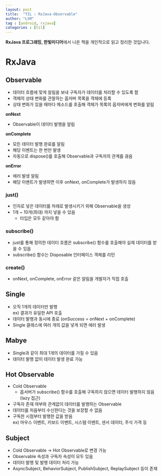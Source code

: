 ```yaml
---
layout: post
title:  "TIL : RxJava-Observable"
author: "LSM"
tag : [android, rxjava]
categories : [til]
---  
```


**RxJava 프로그래밍, 한빛미디어**에서 나온 책을 개인적으로 읽고 정리한 것입니다.  

# RxJava
## Observable
- 데이터 흐름에 맞게 알림을 보내 구독자가 데이터를 처리할 수 있도록 함
- 객체의 상태 변화를 관찰하는 옵저버 목록을 객체에 등록
- 상태 변화가 있을 때마다 메소드를 호출해 객체가 목록의 옵저버에게 변화를 알림  

**onNext**  
- Observable이 데이터 발행을 알림  

**onComplete**  
- 모든 데이터 발행 완료를 알림
- 해당 이벤트는 한 번만 발생  
- 자동으로 dispose()를 호출해 Observable과 구독자의 관계를 끊음

**onError**  
- 에러 발생 알림
- 해당 이벤트가 발생하면 이후 onNext, onComplete가 발생하지 않음

### just()
- 인자로 넣은 데이터를 차례로 발생시키기 위해 Observable을 생성
- 1개 ~ 10개(최대) 까지 넣을 수 있음
    - 타입은 모두 같아야 함  

### subscribe()
- just를 통해 정의한 데이터 흐름은 subscribe() 함수를 호출해야 실제 데이터를 받을 수 있음
- subscribe() 함수는 Disposable 인터페이스 객체를 리턴

### create()
- onNext, onComplete, onError 같은 알림을 개발자가 직접 호출

## Single
- 오직 1개의 데이터만 발행  
ex) 결과가 유일한 API 호출  
- 데이터 발행과 동시에 종료 (onSuccess = onNext + onComplete)
- Single 클래스에 여러 개의 값을 넣게 되면 에러 발생

## Mabye
- Single과 같이 최대 1개의 데이터를 가질 수 있음
- 데이터 발행 없이 데이터 발생 완료 가능

## Hot Observable
- Cold Observable
    - 옵서버가 subscribe() 함수를 호출해 구독하지 않으면 데이터 발행하지 않음 (lazy 접근)
- 구독자 존재 여부와 관계없이 데이터를 발행하는 Observable
- 데이터를 처음부터 수신한다는 것을 보장할 수 없음
- 구독한 시점부터 발행한 값을 받음  
ex) 마우스 이벤트, 키보드 이벤트, 시스템 이벤트, 센서 데이터, 주식 가격 등

## Subject
- Cold Observable -> Hot Observable로 변경 가능
- Observable 속성과 구독자 속성이 모두 있음
- 데이터 발행 및 발행 데이터 처리 가능
- AsyncSubject, BehaviorSubject, PublishSubject, ReplaySubject 등이 존재